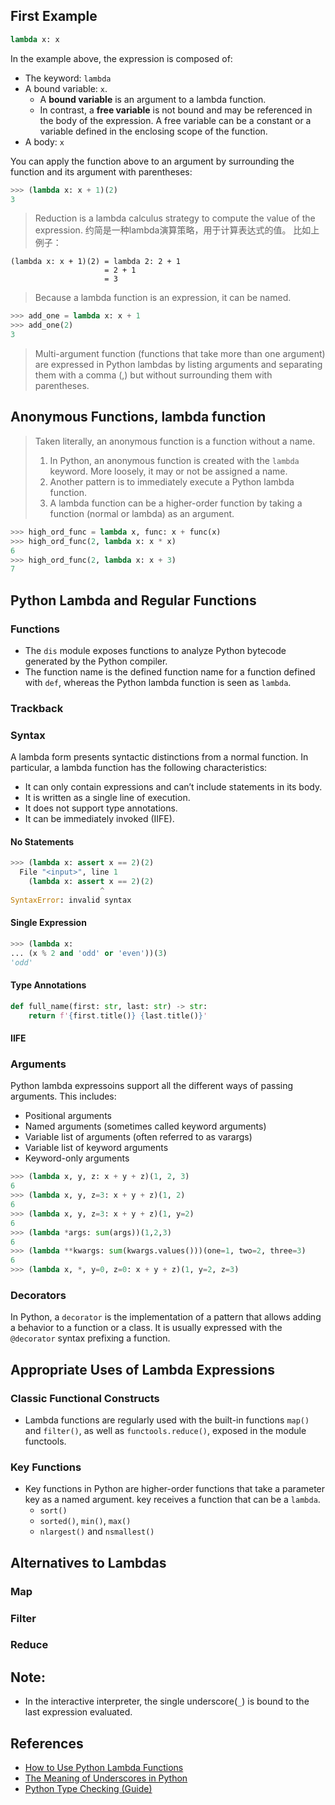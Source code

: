 

## First Example
```python
lambda x: x
```
In the example above, the expression is composed of:
* The keyword: `lambda`
* A bound variable: `x`. 
    * A **bound variable** is an argument to a lambda function.
    * In contrast, a **free variable** is not bound and may be referenced in the body of the expression.
    A free variable can be a constant or a variable defined in the enclosing scope of the function.
* A body: `x`

You can apply the function above to an argument by surrounding the function and its argument with parentheses:
```python
>>> (lambda x: x + 1)(2)
3
```

> Reduction is a lambda calculus strategy to compute the value of the expression.
> 约简是一种lambda演算策略，用于计算表达式的值。
> 比如上例子：
```text
(lambda x: x + 1)(2) = lambda 2: 2 + 1
                     = 2 + 1
                     = 3
```

> Because a lambda function is an expression, it can be named.
```python
>>> add_one = lambda x: x + 1
>>> add_one(2)
3
```

> Multi-argument function (functions that take more than one argument) are expressed  in Python lambdas
> by listing arguments and separating them with a comma (,) but without surrounding them with parentheses.


## Anonymous Functions, lambda function
> Taken literally, an anonymous function is a function without a name. 
> 1. In Python, an anonymous function is created with the `lambda` keyword. 
> More loosely, it may or not be assigned a name.
> 2. Another pattern is to immediately execute a Python lambda function.
> 3. A lambda function can be a higher-order function by taking a function (normal or lambda) as an
> argument.

```python
>>> high_ord_func = lambda x, func: x + func(x)
>>> high_ord_func(2, lambda x: x * x)
6
>>> high_ord_func(2, lambda x: x + 3)
7
```

## Python Lambda and Regular Functions
### Functions
* The `dis` module exposes functions to analyze Python bytecode generated by the Python compiler.
* The function name is the defined function name for a function defined with `def`, whereas the Python
lambda function is seen as `lambda`.

### Trackback

### Syntax
A lambda form presents syntactic distinctions from a normal function. 
In particular, a lambda function has the following characteristics:
* It can only contain expressions and can’t include statements in its body.
* It is written as a single line of execution.
* It does not support type annotations.
* It can be immediately invoked (IIFE).

#### No Statements
```python
>>> (lambda x: assert x == 2)(2)
  File "<input>", line 1
    (lambda x: assert x == 2)(2)
                    ^
SyntaxError: invalid syntax
```

#### Single Expression
```python
>>> (lambda x:
... (x % 2 and 'odd' or 'even'))(3)
'odd'
```

#### Type Annotations
```python
def full_name(first: str, last: str) -> str:
    return f'{first.title()} {last.title()}'
```

#### IIFE


### Arguments
Python lambda expressoins support all the different ways of passing arguments. This includes:
* Positional arguments
* Named arguments (sometimes called keyword arguments)
* Variable list of arguments (often referred to as varargs)
* Variable list of keyword arguments
* Keyword-only arguments
```python
>>> (lambda x, y, z: x + y + z)(1, 2, 3)
6
>>> (lambda x, y, z=3: x + y + z)(1, 2)
6
>>> (lambda x, y, z=3: x + y + z)(1, y=2)
6
>>> (lambda *args: sum(args))(1,2,3)
6
>>> (lambda **kwargs: sum(kwargs.values()))(one=1, two=2, three=3)
6
>>> (lambda x, *, y=0, z=0: x + y + z)(1, y=2, z=3)
```

### Decorators
In Python, a `decorator` is the implementation of a pattern that allows adding a behavior to a function
or a class. It is usually expressed with the `@decorator` syntax prefixing a function. 


## Appropriate Uses of Lambda Expressions
### Classic Functional Constructs
* Lambda functions are regularly used with the built-in functions `map()` and `filter()`, as well as 
`functools.reduce()`, exposed in the module functools.

### Key Functions
* Key functions in Python are higher-order functions that take a parameter key as a named argument. 
key receives a function that can be a `lambda`.
    * `sort()`
    * `sorted()`, `min()`, `max()`
    * `nlargest()` and `nsmallest()`

## Alternatives to Lambdas
### Map

### Filter

### Reduce


## Note:
* In the interactive interpreter, the single underscore(`_`) is bound to the last expression evaluated.

## References
* [How to Use Python Lambda Functions](https://realpython.com/python-lambda/)
* [The Meaning of Underscores in Python](https://dbader.org/blog/meaning-of-underscores-in-python)
* [Python Type Checking (Guide)](https://realpython.com/python-type-checking/#hello-types)
